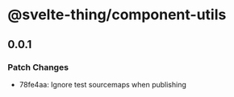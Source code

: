 # @svelte-thing/component-utils

## 0.0.1

### Patch Changes

- 78fe4aa: Ignore test sourcemaps when publishing
